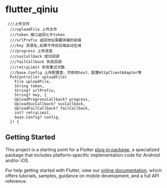 # flutter_qiniu

```
 ///上传文件
  ///uploadFile 上传文件
  ///token 接口返回七牛token
  ///urlPrefix 返回地址需要拼接的前缀
  ///key 资源名,如果不传则后端自动生成
  ///progress 上传进度
  ///sucCallback 成功回调
  ///failCallback 失败回调
  ///retryLimit 失败重试次数
  ///base.Config 上传配置类，可修改host、配置HttpClientAdapter等
  PutController uploadFile(
    File uploadFile,
    String token,
    String? urlPrefix,
    String? key, {
    UploadProgressCallback? progress,
    UploadSucCallback? sucCallback,
    UploadFailCallback? failCallback,
    int? retryLimit,
    base.Config? config,
  }) {
```

## Getting Started

This project is a starting point for a Flutter
[plug-in package](https://flutter.dev/developing-packages/),
a specialized package that includes platform-specific implementation code for
Android and/or iOS.

For help getting started with Flutter, view our
[online documentation](https://flutter.dev/docs), which offers tutorials,
samples, guidance on mobile development, and a full API reference.

